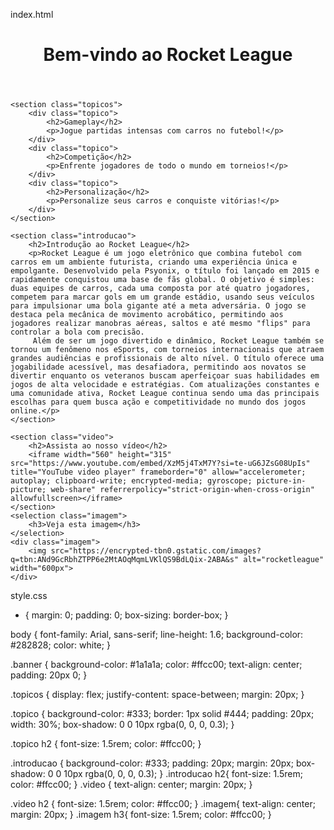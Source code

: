 index.html
<!DOCTYPE html>
<html lang="pt-br">
<head>
    <meta charset="UTF-8">
    <meta name="viewport" content="width=device-width, initial-scale=1.0">
    <title>Rocket League</title>
    <link rel="stylesheet" href="style.css">
</head>
<body>
    <header class="banner">
        <h1>Bem-vindo ao Rocket League</h1>
    </header>

    <section class="topicos">
        <div class="topico">
            <h2>Gameplay</h2>
            <p>Jogue partidas intensas com carros no futebol!</p>
        </div>
        <div class="topico">
            <h2>Competição</h2>
            <p>Enfrente jogadores de todo o mundo em torneios!</p>
        </div>
        <div class="topico">
            <h2>Personalização</h2>
            <p>Personalize seus carros e conquiste vitórias!</p>
        </div>
    </section>

    <section class="introducao">
        <h2>Introdução ao Rocket League</h2>
        <p>Rocket League é um jogo eletrônico que combina futebol com carros em um ambiente futurista, criando uma experiência única e empolgante. Desenvolvido pela Psyonix, o título foi lançado em 2015 e rapidamente conquistou uma base de fãs global. O objetivo é simples: duas equipes de carros, cada uma composta por até quatro jogadores, competem para marcar gols em um grande estádio, usando seus veículos para impulsionar uma bola gigante até a meta adversária. O jogo se destaca pela mecânica de movimento acrobático, permitindo aos jogadores realizar manobras aéreas, saltos e até mesmo "flips" para controlar a bola com precisão.
         Além de ser um jogo divertido e dinâmico, Rocket League também se tornou um fenômeno nos eSports, com torneios internacionais que atraem grandes audiências e profissionais de alto nível. O título oferece uma jogabilidade acessível, mas desafiadora, permitindo aos novatos se divertir enquanto os veteranos buscam aperfeiçoar suas habilidades em jogos de alta velocidade e estratégias. Com atualizações constantes e uma comunidade ativa, Rocket League continua sendo uma das principais escolhas para quem busca ação e competitividade no mundo dos jogos online.</p>
    </section>

    <section class="video">
        <h2>Assista ao nosso vídeo</h2>
        <iframe width="560" height="315" src="https://www.youtube.com/embed/XzM5j4TxM7Y?si=te-uG6JZsG08UpIs" title="YouTube video player" frameborder="0" allow="accelerometer; autoplay; clipboard-write; encrypted-media; gyroscope; picture-in-picture; web-share" referrerpolicy="strict-origin-when-cross-origin" allowfullscreen></iframe>
    </section>
    <selection class="imagem">
        <h3>Veja esta imagem</h3>    
    </selection>
    <div class="imagem">
        <img src="https://encrypted-tbn0.gstatic.com/images?q=tbn:ANd9GcRbhZTPP6e2MtAOqMqmLVKlQS9BdLQix-2ABA&s" alt="rocketleague" width="600px">
    </div>
</body>
</html>





style.css
* {
    margin: 0;
    padding: 0;
    box-sizing: border-box;
}

body {
    font-family: Arial, sans-serif;
    line-height: 1.6;
    background-color: #282828;
    color: white;
}

.banner {
    background-color: #1a1a1a;
    color: #ffcc00;
    text-align: center;
    padding: 20px 0;
}

.topicos {
    display: flex;
    justify-content: space-between;
    margin: 20px;
}

.topico {
    background-color: #333;
    border: 1px solid #444;
    padding: 20px;
    width: 30%;
    box-shadow: 0 0 10px rgba(0, 0, 0, 0.3);
}

.topico h2 {
    font-size: 1.5rem;
    color: #ffcc00;
}

.introducao {
    background-color: #333;
    padding: 20px;
    margin: 20px;
    box-shadow: 0 0 10px rgba(0, 0, 0, 0.3);
}
.introducao h2{
    font-size: 1.5rem;
    color: #ffcc00;
}
.video {
    text-align: center;
    margin: 20px;
}

.video h2 {
    font-size: 1.5rem;
    color: #ffcc00;
}
.imagem{
    text-align: center;
    margin: 20px;
}
.imagem h3{
    font-size: 1.5rem;
    color: #ffcc00;
}
